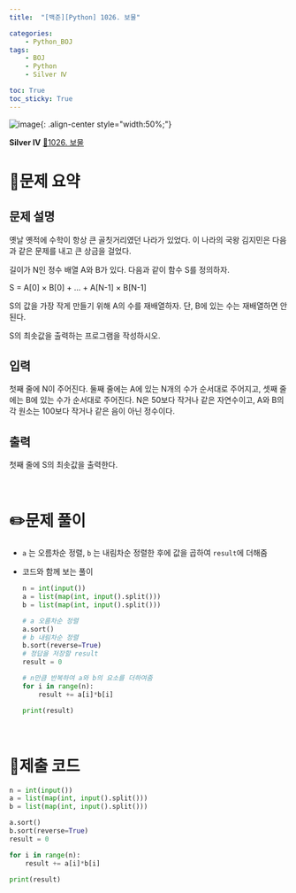 ```yaml
---
title:  "[백준][Python] 1026. 보물" 

categories: 
    - Python_BOJ
tags: 
    - BOJ
    - Python
    - Silver Ⅳ

toc: True
toc_sticky: True
---
```

![image](https://github.com/user-attachments/assets/32319fe8-99e9-4031-b5d1-9f1909b510dc){: .align-center style="width:50%;"}

**Silver Ⅳ** 
[🔗1026. 보물](https://www.acmicpc.net/problem/1026)

# 📝문제 요약

## 문제 설명

옛날 옛적에 수학이 항상 큰 골칫거리였던 나라가 있었다. 이 나라의 국왕 김지민은 다음과 같은 문제를 내고 큰 상금을 걸었다.

길이가 N인 정수 배열 A와 B가 있다. 다음과 같이 함수 S를 정의하자.

S = A[0] × B[0] + ... + A[N-1] × B[N-1]

S의 값을 가장 작게 만들기 위해 A의 수를 재배열하자. 단, B에 있는 수는 재배열하면 안 된다.

S의 최솟값을 출력하는 프로그램을 작성하시오.

## 입력

첫째 줄에 N이 주어진다. 둘째 줄에는 A에 있는 N개의 수가 순서대로 주어지고, 셋째 줄에는 B에 있는 수가 순서대로 주어진다. N은 50보다 작거나 같은 자연수이고, A와 B의 각 원소는 100보다 작거나 같은 음이 아닌 정수이다.

## 출력

첫째 줄에 S의 최솟값을 출력한다.


<br>

# ✏️문제 풀이

- `a` 는 오름차순 정렬, `b` 는 내림차순 정렬한 후에 값을 곱하여 `result`에 더해줌

- 코드와 함께 보는 풀이
    
    ```python
    n = int(input())
    a = list(map(int, input().split()))
    b = list(map(int, input().split()))
    
    # a 오름차순 정렬
    a.sort()
    # b 내림차순 정렬
    b.sort(reverse=True)
    # 정답을 저장할 result
    result = 0
    
    # n만큼 반복하여 a와 b의 요소를 더하여줌
    for i in range(n):
        result += a[i]*b[i]
    
    print(result)
    ```

<br>

# 💯제출 코드

```python
n = int(input())
a = list(map(int, input().split()))
b = list(map(int, input().split()))

a.sort()
b.sort(reverse=True)
result = 0

for i in range(n):
    result += a[i]*b[i]

print(result)
```